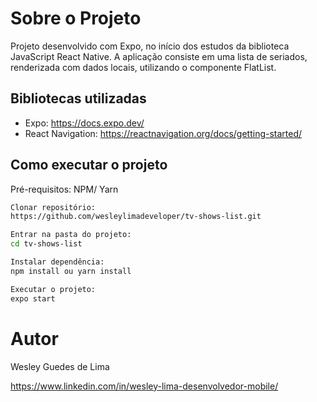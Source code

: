 # Sobre o Projeto

Projeto desenvolvido com Expo, no início dos estudos da biblioteca JavaScript React Native. A aplicação consiste em uma lista de seriados, renderizada com dados locais, utilizando o componente FlatList.

## Bibliotecas utilizadas

- Expo: https://docs.expo.dev/
- React Navigation: https://reactnavigation.org/docs/getting-started/

## Como executar o projeto

Pré-requisitos: NPM/ Yarn

```Bash
Clonar repositório:
https://github.com/wesleylimadeveloper/tv-shows-list.git

Entrar na pasta do projeto:
cd tv-shows-list

Instalar dependência:
npm install ou yarn install

Executar o projeto:
expo start
```

# Autor

Wesley Guedes de Lima

https://www.linkedin.com/in/wesley-lima-desenvolvedor-mobile/
